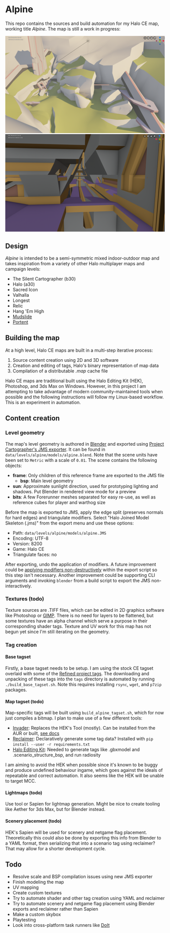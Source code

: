 # Alpine

This repo contains the sources and build automation for my Halo CE map, working title _Alpine_. The map is still a work in progress:

![Screenshot](mesh.png)
![Screenshot 2](mesh2.png)

## Design

_Alpine_ is intended to be a semi-symmetric mixed indoor-outdoor map and takes inspiration from a variety of other Halo multiplayer maps and campaign levels:

* The Silent Cartographer (b30)
* Halo (a30)
* Sacred Icon
* Valhalla
* Longest
* Relic
* Hang 'Em High
* [Mudslide](http://hce.halomaps.org/index.cfm?fid=528)
* [Portent](http://hce.halomaps.org/index.cfm?fid=1796)

## Building the map

At a high level, Halo CE maps are built in a multi-step iterative process:

1. Source content creation using 2D and 3D software
2. Creation and editing of tags, Halo's binary representation of map data
3. Compilation of a distributable _.map_ cache file

Halo CE maps are traditional built using the Halo Editing Kit (HEK), Photoshop, and 3ds Max on Windows. However, in this project I am attempting to take advantage of modern community-maintained tools when possible and the following instructions will follow my Linux-based workflow. This is an experiment in automation.

## Content creation
### Level geometry

The map's level geometry is authored in [Blender][2] and exported using [Project Cartographer's JMS exporter][1]. It can be found in `data/levels/alpine/models/alpine.blend`. Note that the scene units have been set to `Metric` with a scale of `0.01`. The scene contains the following objects:

* **frame**: Only children of this reference frame are exported to the JMS file
  * **bsp**: Main level geometry
* **sun**: Approximate sunlight direction, used for prototyping lighting and shadows. Put Blender in rendered view mode for a preview
* **bits**: A few Forerunner meshes separated for easy re-use, as well as reference cubes for player and warthog size

Before the map is exported to JMS, apply the edge split (preserves normals for hard edges) and triangulate modifiers. Select "Halo Joined Model Skeleton (.jms)" from the export menu and use these options:

* Path: `data/levels/alpine/models/alpine.JMS`
* Encoding: UTF-8
* Version: 8200
* Game: Halo CE
* Triangulate faces: no

After exporting, undo the application of modifiers. A future improvement could be [applying modifiers non-destructively][8] within the export script so this step isn't necessary. Another improvement could be supporting CLI arguments and invoking `blender` from a build script to export the JMS non-interactively.

### Textures (todo)

Texture sources are .TIFF files, which can be edited in 2D graphics software like Photoshop or [GIMP][7]. There is no need for layers to be flattened, but some textures have an alpha channel which serve a purpose in their corresponding shader tags. Texture and UV work for this map has not begun yet since I'm still iterating on the geometry.

### Tag creation
#### Base tagset

Firstly, a base tagset needs to be setup. I am using the stock CE tagset overlaid with some of the [Refined project tags][9]. The downloading and unpacking of these tags into the `tags` directory is automated by running `./build_base_tagset.sh`. Note this requires installing `rsync`, `wget`, and `p7zip` packages.

#### Map tagset (todo)

Map-specific tags will be built using `build_alpine_tagset.sh`, which for now just compiles a bitmap. I plan to make use of a few different tools:

* [Invader][4]: Replaces the HEK's Tool (mostly). Can be installed from the AUR or built, [see docs][10]
* [Reclaimer][5]: Declaratively generate some tag data? Installed with `pip install --user -r requirements.txt`
* [Halo Editing Kit][6]: Needed to generate tags like .gbxmodel and .scenario_structure_bsp, and run radiosity

I am aiming to avoid the HEK when possible since it's known to be buggy and produce undefined behaviour ingame, which goes against the ideals of repeatable and correct automation. It also seems like the HEK will be unable to target MCC.

#### Lightmaps (todo)

Use tool or Sapien for lightmap generation. Might be nice to create tooling like Aether for 3ds Max, but for Blender instead.

#### Scenery placement (todo)

HEK's Sapien will be used for scenery and netgame flag placement. Theoretically this could also be done by exporting this info from Blender to a YAML format, then serializing that into a scenario tag using reclaimer? That may allow for a shorter development cycle.

## Todo
* Resolve scale and BSP compilation issues using new JMS exporter
* Finish modeling the map
* UV mapping
* Create custom textures
* Try to automate shader and other tag creation using YAML and reclaimer
* Try to automate scenery and netgame flag placement using Blender exports and reclaimer rather than Sapien
* Make a custom skybox
* Playtesting
* Look into cross-platform task runners like [DoIt][3]


[1]: https://github.com/Project-Cartographer/H2V-Blender-JMSv2-Exporter
[2]: https://www.blender.org/
[3]: https://pydoit.org/
[4]: https://github.com/Kavawuvi/invader
[5]: https://github.com/Sigmmma/reclaimer
[6]: http://hce.halomaps.org/index.cfm?fid=411
[7]: https://www.gimp.org/
[8]: https://docs.blender.org/api/blender_python_api_2_63_14/bpy.types.Object.html?highlight=object#bpy.types.Object.to_mesh
[9]: https://www.reddit.com/r/HaloCERefined/
[10]: https://invader.opencarnage.net/
